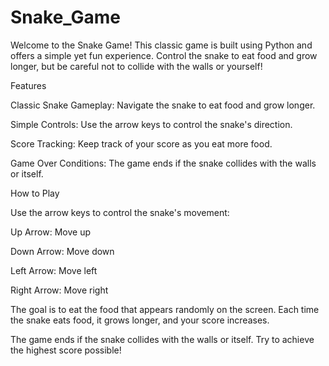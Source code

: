 # Snake_Game

Welcome to the Snake Game! This classic game is built using Python and offers a simple yet fun experience. Control the snake to eat food and grow longer, but be careful not to collide with the walls or yourself!


Features

Classic Snake Gameplay: Navigate the snake to eat food and grow longer.

Simple Controls: Use the arrow keys to control the snake's direction.

Score Tracking: Keep track of your score as you eat more food.

Game Over Conditions: The game ends if the snake collides with the walls or itself.


How to Play

Use the arrow keys to control the snake's movement:

Up Arrow: Move up

Down Arrow: Move down

Left Arrow: Move left

Right Arrow: Move right

The goal is to eat the food that appears randomly on the screen. Each time the snake eats food, it grows longer, and your score increases.

The game ends if the snake collides with the walls or itself.
Try to achieve the highest score possible!
